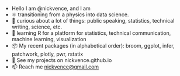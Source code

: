 - Hello I am @nickvence, and I am 
- ⚛  transitioning from a physics into data science.
- 👀   curious about a lot of things: public speaking, statistics, technical writing, science, etc.
- 🌱   learning R for a platform for statistics, technical communication, machine learning, visualization
- 📦   My recent packages (in alphabetical order): broom, ggplot, infer, patchwork, plotly, pwr, rstatix 
- 💞️  See my projects on nickvence.github.io
- 📫  Reach me nickvence@gmail.com

<!---
nickvence/nickvence is a ✨ special ✨ repository because its `README.md` (this file) appears on your GitHub profile.
You can click the Preview link to take a look at your changes.
--->

